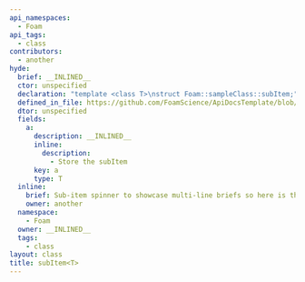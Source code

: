 ```yaml
---
api_namespaces:
  - Foam
api_tags:
  - class
contributors:
  - another
hyde:
  brief: __INLINED__
  ctor: unspecified
  declaration: "template <class T>\nstruct Foam::sampleClass::subItem;"
  defined_in_file: https://github.com/FoamScience/ApiDocsTemplate/blob/main/code/sampleClass/sampleClass.H
  dtor: unspecified
  fields:
    a:
      description: __INLINED__
      inline:
        description:
          - Store the subItem
      key: a
      type: T
  inline:
    brief: Sub-item spinner to showcase multi-line briefs so here is the second line
    owner: another
  namespace:
    - Foam
  owner: __INLINED__
  tags:
    - class
layout: class
title: subItem<T>
---
```

